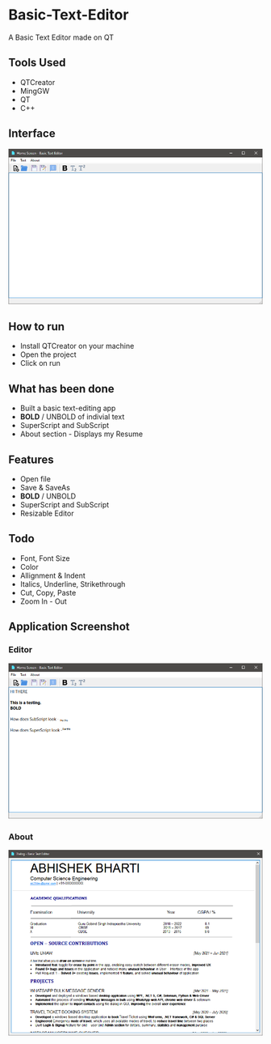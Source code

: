 # Basic-Text-Editor
A Basic Text Editor made on QT

## Tools Used
- QTCreator
- MingGW 
- QT
- C++

## Interface
![](screenshots/00.png)


## How to run
- Install QTCreator on your machine
- Open the project
- Click on run

## What has been done
- Built a basic text-editing app
- **BOLD** / UNBOLD of indivial text
- SuperScript and SubScript
- About section - Displays my Resume

## Features
- Open file
- Save & SaveAs
- **BOLD** / UNBOLD
- SuperScript and SubScript
- Resizable Editor

## Todo
- Font, Font Size
- Color
- Allignment & Indent
- Italics, Underline, Strikethrough
- Cut, Copy, Paste
- Zoom In - Out

## Application Screenshot

### Editor
![](screenshots/01.png)

### About
![](screenshots/02.png)


